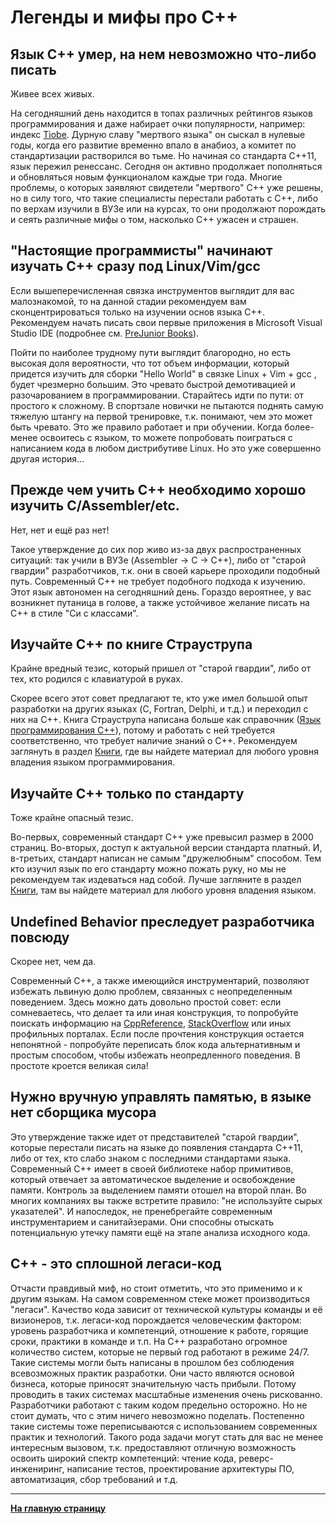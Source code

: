 # Легенды и мифы про C++

## Язык C++ умер, на нем невозможно что-либо писать

Живее всех живых. 

На сегодняшний день находится в топах различных рейтингов языков программирования и даже набирает очки популярности, например: индекс [Tiobe](https://www.tiobe.com/tiobe-index/). Дурную славу "мертвого языка" он сыскал в нулевые годы, когда его развитие временно впало в анабиоз, а комитет по стандартизации растворился во тьме. Но начиная со стандарта C++11, язык пережил ренессанс. Сегодня он активно продолжает пополняться и обновляться новым функционалом каждые три года. Многие проблемы, о которых заявляют свидетели "мертвого" C++ уже решены, но в силу того, что такие специалисты перестали работать с C++, либо по верхам изучили в ВУЗе или на курсах, то они продолжают порождать и сеять различные мифы о том, насколько C++ ужасен и страшен.


## "Настоящие программисты" начинают изучать C++ сразу под Linux/Vim/gcc

Если вышеперечисленная связка инструментов выглядит для вас малознакомой, то на данной стадии рекомендуем вам сконцентрироваться только на изучении основ языка C++. Рекомендуем начать писать свои первые приложения в Microsoft Visual Studio IDE (подробнее см. [PreJunior Books](Books/PreJunior.md)).

Пойти по наиболее трудному пути выглядит благородно, но есть высокая доля вероятности, что тот объем информации, который придется изучить для сборки "Hello World" в связке Linux + Vim + gcc , будет чрезмерно большим. Это чревато быстрой демотивацией и разочарованием в программировании. Старайтесь идти по пути: от простого к сложному. В спортзале новички не пытаются поднять самую тяжелую штангу на первой тренировке, т.к. понимают, чем это может быть чревато. Это же правило работает и при обучении. Когда более-менее освоитесь с языком, то можете попробовать поиграться с написанием кода в любом дистрибутиве Linux. Но это уже совершенно другая история...


## Прежде чем учить C++ необходимо хорошо изучить C/Assembler/etc.

Нет, нет и ещё раз нет! 

Такое утверждение до сих пор живо из-за двух распространенных ситуаций: так учили в ВУЗе (Assembler -> C -> C++), либо от "старой гвардии" разработчиков, т.к. они в своей карьере проходили подобный путь. Современный C++ не требует подобного подхода к изучению. Этот язык автономен на сегодняшний день. Гораздо вероятнее, у вас возникнет путаница в голове, а также устойчивое желание писать на C++ в стиле "Си с классами".


## Изучайте C++ по книге Страуструпа

Крайне вредный тезис, который пришел от "старой гвардии", либо от тех, кто родился с клавиатурой в руках. 

Скорее всего этот совет предлагают те, кто уже имел большой опыт разработки на других языках (C, Fortran, Delphi, и т.д.) и переходил с них на C++. Книга Страуструпа написана больше как справочник ([Язык программирования C++](https://www.ozon.ru/product/yazyk-programmirovaniya-c-spetsialnoe-izdanie-straustrup-bern-straustrup-bern-210215691)), потому и работать с ней требуется соответственно, что требует наличие знаний о C++. Рекомендуем заглянуть в раздел [Книги](Books.md), где вы найдете материал для любого уровня владения языком программирования.  


## Изучайте C++ только по стандарту

Тоже крайне опасный тезис. 

Во-первых, современный стандарт C++ уже превысил размер в 2000 страниц. Во-вторых, доступ к актуальной версии стандарта платный. И, в-третьих, стандарт написан не самым "дружелюбным" способом. Тем кто изучил язык по его стандарту можно пожать руку, но мы не рекомендуем так издеваться над собой. Лучше загляните в раздел [Книги](Books.md), там вы найдете материал для любого уровня владения языком. 


## Undefined Behavior преследует разработчика повсюду

Скорее нет, чем да.

Современный C++, а также имеющийся инструментарий, позволяют избежать львиную долю проблем, связанных с неопределенным поведением. Здесь можно дать довольно простой совет: если сомневаетесь, что делает та или иная конструкция, то попробуйте поискать информацию на [CppReference](https://en.cppreference.com), [StackOverflow](https://stackoverflow.com/) или иных профильных порталах. Если после прочтения конструкция остается непонятной - попробуйте переписать блок кода альтернативным и простым способом, чтобы избежать неопредленного поведения. В простоте кроется великая сила!


## Нужно вручную управлять памятью, в языке нет сборщика мусора

Это утверждение также идет от представителей "старой гвардии", которые перестали писать на языке до появления стандарта C++11, либо от тех, кто слабо знаком с последними стандартами языка. Современный C++ имеет в своей библиотеке набор примитивов, который отвечает за автоматическое выделение и освобождение памяти. Контроль за выделением памяти отошел на второй план. Во многих компаниях вы также встретите правило: "не используйте сырых указателей". И напоследок, не пренебрегайте современным инструментарием и санитайзерами. Они способны отыскать потенциальную утечку памяти ещё на этапе анализа исходного кода.


## C++ - это сплошной легаси-код

Отчасти правдивый миф, но стоит отметить, что это применимо и к другим языкам. На самом современном стеке может производиться "легаси". Качество кода зависит от технической культуры команды и её визионеров, т.к. легаcи-код порождается человеческим фактором: уровень разработчика и компетенций, отношение к работе, горящие сроки, практики в команде и т.п. На C++ разработано огромное количество систем, которые не первый год работают в режиме 24/7. Такие системы могли быть написаны в прошлом без соблюдения всевозможных практик разработки. Они часто являются основой бизнеса, которые приносят значительную часть прибыли. Потому проводить в таких системах масштабные изменения очень рискованно. Разработчики работают с таким кодом предельно осторожно. Но не стоит думать, что с этим ничего невозможно поделать. Постепенно такие системы тоже переписываются с использованием современных практик и технологий. Такого рода задачи могут стать для вас не менее интересным вызовом, т.к. предоставляют отличную возможность освоить широкий спектр компетенций: чтение кода, реверс-инжениринг, написание тестов, проектирование архитектуры ПО, автоматизация, сбор требований и т.д.

---

[**На главную страницу**](README.md)